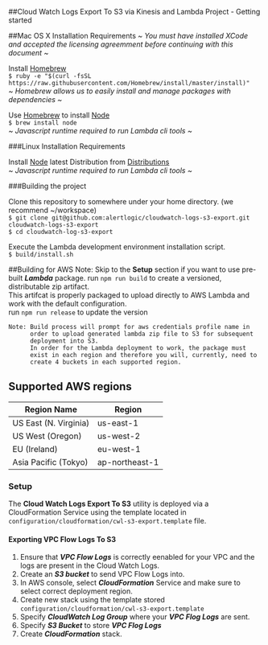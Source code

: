 ##Cloud Watch Logs Export To S3 via Kinesis and Lambda Project - Getting started  

##Mac OS X  Installation Requirements
*~ You must have installed XCode and accepted the licensing agreemment before continuing with this document ~*  

Install [Homebrew](http://brew.sh/)  
```$ ruby -e "$(curl -fsSL https://raw.githubusercontent.com/Homebrew/install/master/install)"```  
*~ Homebrew allows us to easily install and manage packages with dependencies ~*  

Use [Homebrew](http://brew.sh/) to install [Node](http://nodejs.org/)  
```$ brew install node```  
*~ Javascript runtime required to run Lambda cli tools ~*  

###Linux Installation Requirements

Install [Node](http://nodejs.org/) latest Distribution from [Distributions](https://nodejs.org/dist/v4.1.1/)  
*~ Javascript runtime required to run Lambda cli tools ~*  

###Building the project

Clone this repository to somewhere under your home directory.  (we recommend ~/workspace)  
```$ git clone git@github.com:alertlogic/cloudwatch-logs-s3-export.git cloudwatch-logs-s3-export```  
```$ cd cloudwatch-log-s3-export```  

Execute the Lambda development environment installation script.  
```$ build/install.sh```

##Building for AWS
    Note: Skip to the **Setup** section if you want to use pre-built ***Lambda*** package.
run ```npm run build``` to create a versioned, distributable zip artifact.  
This artifcat is properly packaged to upload directly to AWS Lambda and work with the default configuration.  
run ```npm run release``` to update the version  

    Note: Build process will prompt for aws credentials profile name in 
          order to upload generated lambda zip file to S3 for subsequent 
          deployment into S3.
          In order for the Lambda deployment to work, the package must
          exist in each region and therefore you will, currently, need to
          create 4 buckets in each supported region.
          
## Supported AWS regions
  Region Name             | Region 
 -------------------------| ------------- 
 US East (N. Virginia)    | us-east-1    
 US West (Oregon)         | us-west-2
 EU (Ireland)			  | eu-west-1
 Asia Pacific (Tokyo)     | ap-northeast-1 

### Setup
The **Cloud Watch Logs Export To S3** utility is deployed via a CloudFormation Service using the template located in ```configuration/cloudformation/cwl-s3-export.template``` file.

#### Exporting VPC Flow Logs To S3
1. Ensure that ***VPC Flow Logs*** is correctly eenabled for your VPC and the logs are present in the Cloud Watch Logs.
2. Create an ***S3 bucket*** to send VPC Flow Logs into.
3. In AWS console, select ***CloudFormation*** Service and make sure to select correct deployment region.
4. Create new stack using the template stored ```configuration/cloudformation/cwl-s3-export.template```
5. Specify ***CloudWatch Log Group*** where your ***VPC Flog Logs*** are sent.
6. Specify ***S3 Bucket*** to store ***VPC Flog Logs***
7. Create ***CloudFormation*** stack.


